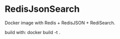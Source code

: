 # RedisJsonSearch

Docker image with Redis + RedisJSON + RediSearch.

build with: docker build -t <tag name here> .
